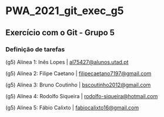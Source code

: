 # PWA_2021_git_exec_g5
## Exercício com o Git - Grupo 5
### Definição de tarefas

(g5) Alínea 1: Inês Lopes | al75427@alunos.utad.pt

(g5) Alínea 2: Filipe Caetano | filipecaetano7197@gmail.com

(g5) Alínea 3: Bruno Coutinho | bscoutinho2012@gmail.com

(g5) Alínea 4: Rodolfo Siqueira | rodolfo-siqueira@hotmail.com

(g5) Alínea 5: Fábio Calixto | fabiocalixto16@gmail.com
